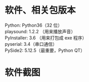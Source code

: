 # 软件、相关包版本
Python: Python36（32 位）  
playsound: 1.2.2 （用来播放声音）  
PyInstaller: 3.6 （用来打包成 exe 程序）   
pyserial: 3.4（串口通信）   
PySide2: 5.12.5（最重要，Python QT）
# 软件截图

